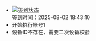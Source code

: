 - [![签到状态](https://github.com/womade/Cloud189-Actions/actions/workflows/main.yml/badge.svg?branch=main)](https://github.com/womade/Cloud189-Actions/actions/workflows/main.yml) <br> 签到时间：2025-08-02 18:43:10
- 开始执行帐号1
- 设备ID不存在，需要二次设备校验
